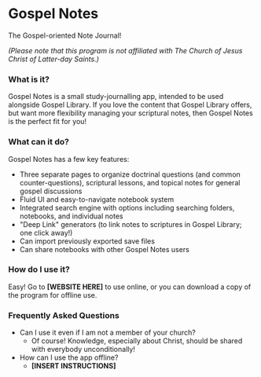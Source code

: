 # Gospel Notes
The Gospel-oriented Note Journal!

*(Please note that this program is not affiliated with The Church of Jesus Christ of Latter-day Saints.)*

### What is it?
Gospel Notes is a small study-journalling app, intended to be used alongside Gospel Library. If you love the content that Gospel Library offers, but want more flexibility managing your scriptural notes, then Gospel Notes is the perfect fit for you!

### What can it do?
Gospel Notes has a few key features:
- Three separate pages to organize doctrinal questions (and common counter-questions), scriptural lessons, and topical notes for general gospel discussions
- Fluid UI and easy-to-navigate notebook system
- Integrated search engine with options including searching folders, notebooks, and individual notes
- "Deep Link" generators (to link notes to scriptures in Gospel Library; one click away!)
- Can import previously exported save files
- Can share notebooks with other Gospel Notes users

### How do I use it?
Easy! Go to **[WEBSITE HERE]** to use online, or you can download a copy of the program for offline use.

### Frequently Asked Questions
- Can I use it even if I am not a member of your church?
   - Of course! Knowledge, especially about Christ, should be shared with everybody unconditionally!
- How can I use the app offline?
   - **[INSERT INSTRUCTIONS]**
